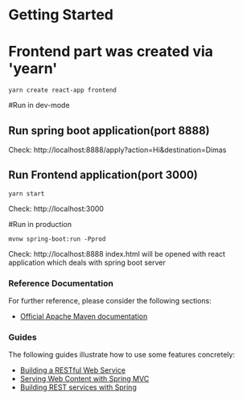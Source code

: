 # Getting Started

# Frontend part was created via 'yearn' 
```
yarn create react-app frontend
```
#Run in dev-mode
## Run spring boot application(port 8888)
Check: http://localhost:8888/apply?action=Hi&destination=Dimas
## Run Frontend application(port 3000)
```
yarn start
```
Check: http://localhost:3000

#Run in production
```
mvnw spring-boot:run -Pprod
```
Check: http://localhost:8888 
index.html will be opened with react application which deals with spring boot server

### Reference Documentation
For further reference, please consider the following sections:

* [Official Apache Maven documentation](https://maven.apache.org/guides/index.html)

### Guides
The following guides illustrate how to use some features concretely:

* [Building a RESTful Web Service](https://spring.io/guides/gs/rest-service/)
* [Serving Web Content with Spring MVC](https://spring.io/guides/gs/serving-web-content/)
* [Building REST services with Spring](https://spring.io/guides/tutorials/bookmarks/)

